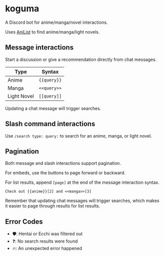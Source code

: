 # koguma

A Discord bot for anime/manga/novel interactions.

Uses [AniList](https://anilist.co) to find anime/manga/light novels.

## Message interactions

Start a discussion or give a recommendation directly from chat messages.

| Type        | Syntax      | 
|-------------|-------------|
| Anime       | `{{query}}` |
| Manga       | `<<query>>` |
| Light Novel | `[[query]]` |

Updating a chat message will trigger searches.

## Slash command interactions

Use `/search type: query:` to search for an anime, manga, or light novel.

## Pagination

Both message and slash interactions support pagination.

For embeds, use the buttons to page forward or backward.

For list results, append `[page]` at the end of the message interaction syntax.

```text
Check out {{anime}}[2] and <<manga>>[3]
```

Remember that updating chat messages will trigger searches, which makes it easier to page through results for list results.

## Error Codes

- 🛡️: Hentai or Ecchi was filtered out
- ❓: No search results were found
- 🔥: An unexpected error happened